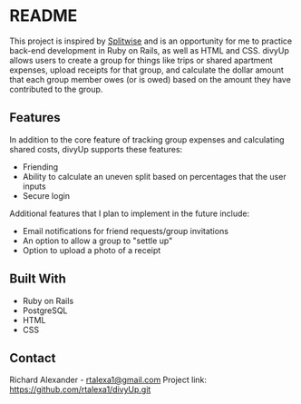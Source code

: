 # README

This project is inspired by [Splitwise](http://splitwise.com) and is an opportunity for me to practice back-end development in Ruby on Rails, as well as HTML and CSS. divyUp allows users to create a group for things like trips or shared apartment expenses, upload receipts for that group, and calculate the dollar amount that each group member owes (or is owed) based on the amount they have contributed to the group.  

## Features
In addition to the core feature of tracking group expenses and calculating shared costs, divyUp supports these features:
- Friending
- Ability to calculate an uneven split based on percentages that the user inputs
- Secure login

Additional features that I plan to implement in the future include:
- Email notifications for friend requests/group invitations
- An option to allow a group to "settle up"
- Option to upload a photo of a receipt

## Built With
- Ruby on Rails
- PostgreSQL
- HTML
- CSS

## Contact
Richard Alexander - rtalexa1@gmail.com
Project link: https://github.com/rtalexa1/divyUp.git
